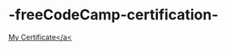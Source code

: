 # -freeCodeCamp-certification-
<a href="https://www.freecodecamp.org/certification/JoshuaRusselUy/front-end-development-libraries" target ="_blank">My Certificate</a<

